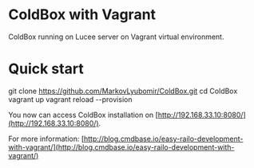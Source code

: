 # ColdBox with Vagrant

ColdBox running on Lucee server on Vagrant virtual environment.

# Quick start

  git clone https://github.com/MarkovLyubomir/ColdBox.git
  cd ColdBox
  vagrant up
  vagrant reload --provision

You now can access ColdBox installation on [http://192.168.33.10:8080/](http://192.168.33.10:8080/).

For more information: [http://blog.cmdbase.io/easy-railo-development-with-vagrant/](http://blog.cmdbase.io/easy-railo-development-with-vagrant/)
